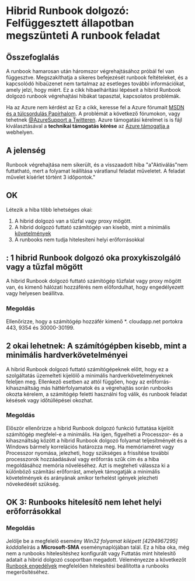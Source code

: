 <properties
   pageTitle="Hibrid Runbook dolgozó: Felfüggesztett állapotban megszakítja A runbook feladat |} Microsoft Azure"
   description="A jelenség okok és megoldások hibrid Runbook dolgozó feladat lemondási hiba."
   services="automation"
   documentationCenter=""
   authors="mgoedtel"
   manager="jwhit"
   editor="tysonn" />
<tags
   ms.service="automation"
   ms.devlang="na"
   ms.topic="article"
   ms.tgt_pltfrm="na"
   ms.workload="infrastructure-services"
   ms.date="08/17/2016"
   ms.author="magoedte" />

# <a name="hybrid-runbook-worker-a-runbook-job-terminates-with-a-status-of-suspended"></a>Hibrid Runbook dolgozó: Felfüggesztett állapotban megszünteti A runbook feladat

## <a name="summary"></a>Összefoglalás

A runbook hamarosan után háromszor végrehajtásához próbál fel van függesztve. Megszakíthatja a sikeres befejezését runbook feltételeket, és a kapcsolódó hibaüzenet nem tartalmaz az esetleges további információkat, amely jelzi, hogy miért. Ez a cikk hibaelhárítási lépéseit a hibrid Runbook dolgozó runbook végrehajtási hibákat tapasztal, kapcsolatos problémák.

Ha az Azure nem kérdést az Ez a cikk, keresse fel a Azure fórumait [MSDN és a túlcsordulás Papírhalom](https://azure.microsoft.com/support/forums/). A problémát a következő fórumokon, vagy tehetnek [ @AzureSupport a Twitteren](https://twitter.com/AzureSupport). Azure támogatási kérelmet is is fájl kiválasztásával a **technikai támogatás kérése** az [Azure támogatja a](https://azure.microsoft.com/support/options/) webhelyen.

## <a name="symptom"></a>A jelenség

Runbook végrehajtása nem sikerült, és a visszaadott hiba "a"Aktiválás"nem futtatható, mert a folyamat leállítása váratlanul feladat műveletet. A feladat művelet kísérlet történt 3 időpontok."


## <a name="cause"></a>OK

Létezik a hiba több lehetséges okai: 

  1. A hibrid dolgozó van a tűzfal vagy proxy mögött.
  2. A hibrid dolgozó futtató számítógép van kisebb, mint a minimális [követelmények](automation-hybrid-runbook-worker.md#hybrid-runbook-worker-requirements) 
  3. A runbooks nem tudja hitelesíteni helyi erőforrásokkal


## <a name="cause-1-hybrid-runbook-worker-is-behind-proxy-or-firewall"></a>: 1 hibrid Runbook dolgozó oka proxykiszolgáló vagy a tűzfal mögött

A hibrid Runbook dolgozó futtató számítógép tűzfalat vagy proxy mögött van, és kimenő hálózati hozzáférés nem előfordulhat, hogy engedélyezett vagy helyesen beállítva.

### <a name="solution"></a>Megoldás

Ellenőrizze, hogy a számítógép hozzáfér kimenő *. cloudapp.net portokra 443, 9354 és 30000-30199. 

## <a name="cause-2-computer-has-less-than-minimum-hardware-requirements"></a>2 okai lehetnek: A számítógépben kisebb, mint a minimális hardverkövetelményei

A hibrid Runbook dolgozó futtató számítógépeknek előtt, hogy ez a szolgáltatás üzemelteti kijelölő a minimális hardverkövetelményeknek feleljen meg. Ellenkező esetben az attól függően, hogy az erőforrás-kihasználtság más háttérfolyamatok és a végrehajtás során runbooks okozta kérelem, a számítógép feletti használni fog válik, és runbook feladat késések vagy időtúllépései okozhat. 

### <a name="solution"></a>Megoldás 

Először ellenőrizze a hibrid Runbook dolgozó funkció futtatása kijelölt számítógép megfelel-e a minimális.  Ha igen, figyelheti a Processzor- és a kihasználtság között a hibrid Runbook dolgozó folyamat teljesítményét és a Windows bármely korrelációs határozza meg.  Ha memóriaméret vagy Processzor nyomása, jelezheti, hogy szükséges a frissítése további processzorok hozzáadásával vagy erőforrás szűk cím és a hiba megoldásához memória növeléséhez. Azt is megteheti válassza ki a különböző számítási erőforrást, amelyek támogatják a minimális követelmények és arányának amikor terhelést igények jelezheti növekedését szükség.         

## <a name="cause-3-runbooks-cannot-authenticate-with-local-resources"></a>OK 3: Runbooks hitelesítő nem lehet helyi erőforrásokkal

### <a name="solution"></a>Megoldás

Jelölje be a megfelelő esemény *Win32 folyamat kilépett [4294967295] kóddal*leírás a **Microsoft-SMA** eseménynaplójában talál.  Ez a hiba oka, még nem a runbooks hitelesítéshez konfigurált vagy Futtatás mint hitelesítő adatait a hibrid dolgozó csoportban megadott.  Véleményezze a következőt [Runbook engedélyek](automation-hybrid-runbook-worker.md#runbook-permissions) megfelelően hitelesítési beállította a runbooks megerősítéséhez.  


 

